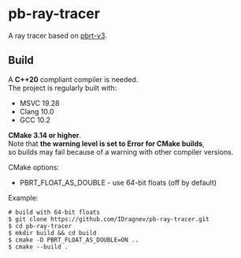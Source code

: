 # pb-ray-tracer
A ray tracer based on [pbrt-v3](http://www.pbr-book.org/3ed-2018/contents.html).

## Build
A **C++20** compliant compiler is needed.  
The project is regularly built with:  
 - MSVC 19.28
 - Clang 10.0
 - GCC 10.2

**CMake 3.14 or higher**.  
Note that **the warning level is set to Error for CMake builds**,  
so builds may fail because of a warning with other compiler versions.  

CMake options:
 - PBRT_FLOAT_AS_DOUBLE - use 64-bit floats (off by default)

Example:  
 ```
 # build with 64-bit floats
 $ git clone https://github.com/IDragnev/pb-ray-tracer.git  
 $ cd pb-ray-tracer  
 $ mkdir build && cd build  
 $ cmake -D PBRT_FLOAT_AS_DOUBLE=ON ..  
 $ cmake --build .  
 ```
